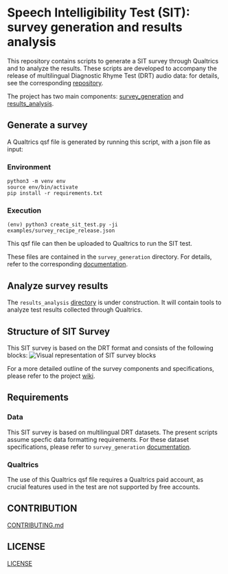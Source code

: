 # Speech Intelligibility Test (SIT): survey generation and results analysis

This repository contains scripts to generate a SIT survey through Qualtrics and to analyze the results. These scripts are developed to accompany the release of multilingual Diagnostic Rhyme Test (DRT) audio data: for details, see the corresponding [repository]().

The project has two main components: [survey_generation](survey_generation) and [results_analysis](results_analysis).


## Generate a survey
A Qualtrics qsf file is generated by running this script, with a json file as input:

### Environment 

```
python3 -m venv env
source env/bin/activate
pip install -r requirements.txt
```

### Execution

```
(env) python3 create_sit_test.py -ji examples/survey_recipe_release.json 
```

This qsf file can then be uploaded to Qualtrics to run the SIT test.

These files are contained in the `survey_generation` directory. For details, refer to the corresponding [documentation](survey_generation/README.md).


## Analyze survey results
The `results_analysis` [directory](results_analysis) is under construction. It will contain tools to analyze test results collected through Qualtrics.


## Structure of SIT Survey
This SIT survey is based on the DRT format and consists of the following blocks:
![Visual representation of SIT survey blocks](https://github.com/BabbleLabs/subjective_intelligibility_test_software_release/blob/master/survey-setup-tools/wiki/survey_flowchart.png)

For a more detailed outline of the survey components and specifications, please refer to the project [wiki](https://github.com/BabbleLabs/subjective_intelligibility_test_software_release/wiki/Qualtrics-SIT-Survey).


## Requirements

### Data
This SIT survey is based on multilingual DRT datasets. The present scripts assume specfic data formatting requirements. For these dataset specifications, please refer to `survey_generation` [documentation](survey_generation/README.md).

### Qualtrics
The use of this Qualtrics qsf file requires a Qualtrics paid account, as crucial features used in the test are not supported by free accounts.


## CONTRIBUTION

[CONTRIBUTING.md](CONTRIBUTING.md)

## LICENSE

[LICENSE](LICENSE)
